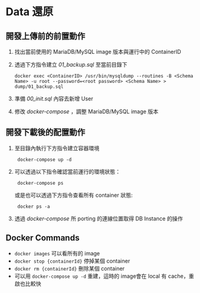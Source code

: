 # Data 還原 #

## 開發上傳前的前置動作 ##

1. 找出當前使用的 MariaDB/MySQL image 版本與運行中的 ContainerID

2. 透過下方指令建立 *01_backup.sql* 至當前目錄下

    ```shell
    docker exec <ContainerID> /usr/bin/mysqldump --routines -B <Schema Name> -u root --password=<root password> <Schema Name> > dump/01_backup.sql
    ```

3. 準備 *00_init.sql* 內容去新增 User

4. 修改 *docker-compose* ，調整 MariaDB/MySQL image 版本

## 開發下載後的配置動作 ##

1. 至目錄內執行下方指令建立容器環境
    
        docker-compose up -d

2. 可以透過以下指令確認當前運行的環境狀態：

        docker-compose ps

    或是也可以透過下方指令查看所有 container 狀態:

        docker ps -a

3. 透過 *docker-compose* 所 porting 的連線位置取得 DB Instance 的操作

## Docker Commands ##

- `docker images` 可以看所有的 image
- `docker stop {containerId}` 停掉某個 container
- `docker rm {containerId}` 刪除某個 container
- 可以用 `docker-compose up -d` 重建，這時的 image會在 local 有 cache，重啟也比較快
